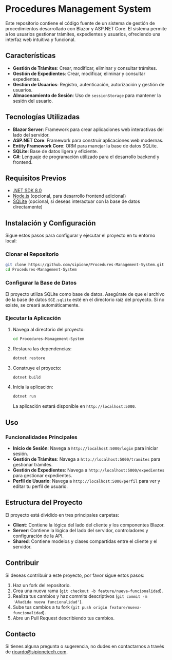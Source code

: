 # Procedures Management System

Este repositorio contiene el código fuente de un sistema de gestión de procedimientos desarrollado con Blazor y ASP.NET Core. El sistema permite a los usuarios gestionar trámites, expedientes y usuarios, ofreciendo una interfaz web intuitiva y funcional.

## Características

- **Gestión de Trámites**: Crear, modificar, eliminar y consultar trámites.
- **Gestión de Expedientes**: Crear, modificar, eliminar y consultar expedientes.
- **Gestión de Usuarios**: Registro, autenticación, autorización y gestión de usuarios.
- **Almacenamiento de Sesión**: Uso de `sessionStorage` para mantener la sesión del usuario.

## Tecnologías Utilizadas

- **Blazor Server**: Framework para crear aplicaciones web interactivas del lado del servidor.
- **ASP.NET Core**: Framework para construir aplicaciones web modernas.
- **Entity Framework Core**: ORM para manejar la base de datos SQLite.
- **SQLite**: Base de datos ligera y eficiente.
- **C#**: Lenguaje de programación utilizado para el desarrollo backend y frontend.

## Requisitos Previos

- [.NET SDK 8.0](https://dotnet.microsoft.com/download/dotnet/8.0)
- [Node.js](https://nodejs.org/) (opcional, para desarrollo frontend adicional)
- [SQLite](https://www.sqlite.org/download.html) (opcional, si deseas interactuar con la base de datos directamente)

## Instalación y Configuración

Sigue estos pasos para configurar y ejecutar el proyecto en tu entorno local:

### Clonar el Repositorio

```sh
git clone https://github.com/sipione/Procedures-Management-System.git
cd Procedures-Management-System
```

### Configurar la Base de Datos

El proyecto utiliza SQLite como base de datos. Asegúrate de que el archivo de la base de datos `SGE.sqlite` esté en el directorio raíz del proyecto. Si no existe, se creará automáticamente.

### Ejecutar la Aplicación

1. Navega al directorio del proyecto:

    ```sh
    cd Procedures-Management-System
    ```

2. Restaura las dependencias:

    ```sh
    dotnet restore
    ```

3. Construye el proyecto:

    ```sh
    dotnet build
    ```

4. Inicia la aplicación:

    ```sh
    dotnet run
    ```

   La aplicación estará disponible en `http://localhost:5000`.

## Uso

### Funcionalidades Principales

- **Inicio de Sesión**: Navega a `http://localhost:5000/login` para iniciar sesión.
- **Gestión de Trámites**: Navega a `http://localhost:5000/tramites` para gestionar trámites.
- **Gestión de Expedientes**: Navega a `http://localhost:5000/expedientes` para gestionar expedientes.
- **Perfil de Usuario**: Navega a `http://localhost:5000/perfil` para ver y editar tu perfil de usuario.

## Estructura del Proyecto

El proyecto está dividido en tres principales carpetas:

- **Client**: Contiene la lógica del lado del cliente y los componentes Blazor.
- **Server**: Contiene la lógica del lado del servidor, controladores y configuración de la API.
- **Shared**: Contiene modelos y clases compartidas entre el cliente y el servidor.

## Contribuir

Si deseas contribuir a este proyecto, por favor sigue estos pasos:

1. Haz un fork del repositorio.
2. Crea una nueva rama (`git checkout -b feature/nueva-funcionalidad`).
3. Realiza tus cambios y haz commits descriptivos (`git commit -m 'Añadida nueva funcionalidad'`).
4. Sube tus cambios a tu fork (`git push origin feature/nueva-funcionalidad`).
5. Abre un Pull Request describiendo tus cambios.

## Contacto

Si tienes alguna pregunta o sugerencia, no dudes en contactarnos a través de [ricardo@sipionetech.com](mailto:tu_email@dominio.com).